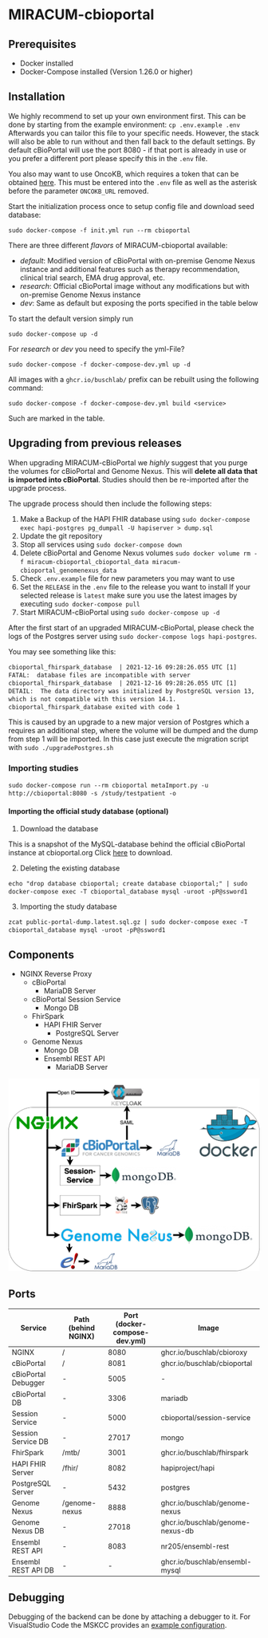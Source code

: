 # MIRACUM-cbioportal

## Prerequisites 

- Docker installed
- Docker-Compose installed (Version 1.26.0 or higher)

## Installation

We highly recommend to set up your own environment first. This can be done by starting from the example environment: `cp .env.example .env`
Afterwards you can tailor this file to your specific needs. However, the stack will also be able to run without and then fall back to the default settings.
By default cBioPortal will use the port 8080 - if that port is already in use or you prefer a different port please specify this in the `.env` file.

You also may want to use OncoKB, which requires a token that can be obtained [here](https://www.oncokb.org/apiAccess). This must be entered into the `.env` file as well as the asterisk before the parameter `ONCOKB_URL` removed.

Start the initialization process once to setup config file and download seed database:
```
sudo docker-compose -f init.yml run --rm cbioportal
```

There are three different *flavors* of MIRACUM-cbioportal available: 
- *default*: Modified version of cBioPortal with on-premise Genome Nexus instance and additional features such as therapy recommendation, clinical trial search, EMA drug approval, etc.
- *research*: Official cBioPortal image without any modifications but with on-premise Genome Nexus instance
- *dev*: Same as default but exposing the ports specified in the table below

To start the default version simply run
```
sudo docker-compose up -d
```

For *research* or *dev* you need to specify the yml-File?
```
sudo docker-compose -f docker-compose-dev.yml up -d
```

All images with a `ghcr.io/buschlab/` prefix can be rebuilt using the following command:
```
sudo docker-compose -f docker-compose-dev.yml build <service>
```

Such are marked in the table.

## Upgrading from previous releases

When upgrading MIRACUM-cBioPortal we *highly* suggest that you purge the volumes for cBioPortal and Genome Nexus. This will **delete all data that is imported into cBioPortal**. Studies should then be re-imported after the upgrade process.

The upgrade process should then include the following steps:

1. Make a Backup of the HAPI FHIR database using `sudo docker-compose exec hapi-postgres pg_dumpall -U hapiserver > dump.sql`
2. Update the git repository
3. Stop all services using `sudo docker-compose down`
4. Delete cBioPortal and Genome Nexus volumes `sudo docker volume rm -f miracum-cbioportal_cbioportal_data miracum-cbioportal_genomenexus_data`
5. Check `.env.example` file for new parameters you may want to use
6. Set the `RELEASE` in the `.env` file to the release you want to install
  If your selected release is `latest` make sure you use the latest images by executing `sudo docker-compose pull`
7. Start MIRACUM-cBioPortal using `sudo docker-compose up -d`

After the first start of an upgraded MIRACUM-cBioPortal, please check the logs of the Postgres server using `sudo docker-compose logs hapi-postgres`.

You may see something like this:
```
cbioportal_fhirspark_database  | 2021-12-16 09:28:26.055 UTC [1] FATAL:  database files are incompatible with server
cbioportal_fhirspark_database  | 2021-12-16 09:28:26.055 UTC [1] DETAIL:  The data directory was initialized by PostgreSQL version 13, which is not compatible with this version 14.1.
cbioportal_fhirspark_database exited with code 1
```

This is caused by an upgrade to a new major version of Postgres which a requires an additional step, where the volume will be dumped and the dump from step 1 will be imported.
In this case just execute the migration script with `sudo ./upgradePostgres.sh`

### Importing studies

```
sudo docker-compose run --rm cbioportal metaImport.py -u http://cbioportal:8080 -s /study/testpatient -o
```

#### Importing the official study database (optional)

1. Download the database

This is a snapshot of the MySQL-database behind the official cBioPortal instance at cbioportal.org Click [here](http://download.cbioportal.org/mysql-snapshots/public-portal-dump.latest.sql.gz) to download.

2. Deleting the existing database
```
echo "drop database cbioportal; create database cbioportal;" | sudo docker-compose exec -T cbioportal_database mysql -uroot -pP@ssword1
```

3. Importing the study database
```
zcat public-portal-dump.latest.sql.gz | sudo docker-compose exec -T cbioportal_database mysql -uroot -pP@ssword1
```

## Components

- NGINX Reverse Proxy
  - cBioPortal
    - MariaDB Server
  - cBioPortal Session Service
    - Mongo DB
  - FhirSpark
    - HAPI FHIR Server
      - PostgreSQL Server
  - Genome Nexus
    - Mongo DB
    - Ensembl REST API
      - MariaDB Server

![MIRACUM-cbioportal components](components.png)

## Ports

| Service | Path (behind NGINX) | Port (docker-compose-dev.yml) | Image |
| - | - | - | - |
| NGINX  | / | 8080 | ghcr.io/buschlab/cbioroxy |
| cBioPortal | / | 8081 | ghcr.io/buschlab/cbioportal |
| cBioPortal Debugger | - | 5005 | - |
| cBioPortal DB | - | 3306 | mariadb |
| Session Service | - | 5000 | cbioportal/session-service |
| Session Service DB | - | 27017 | mongo |
| FhirSpark | /mtb/ | 3001 | ghcr.io/buschlab/fhirspark |
| HAPI FHIR Server | /fhir/ | 8082 | hapiproject/hapi |
| PostgreSQL Server | - | 5432 | postgres |
| Genome Nexus | /genome-nexus | 8888 | ghcr.io/buschlab/genome-nexus |
| Genome Nexus DB | - | 27018 | ghcr.io/buschlab/genome-nexus-db |
| Ensembl REST API | - | 8083 | nr205/ensembl-rest |
| Ensembl REST API DB | - | - | ghcr.io/buschlab/ensembl-mysql |


## Debugging

Debugging of the backend can be done by attaching a debugger to it. For VisualStudio Code the MSKCC provides an [example configuration](https://github.com/cBioPortal/cbioportal/blob/master/README.md#%EF%B8%8F%EF%B8%8F-debugging).
